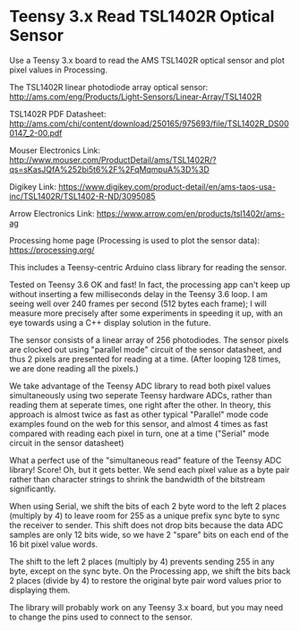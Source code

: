 # Teensy 3.x Read TSL1402R Optical Sensor
Use a Teensy 3.x board to read the AMS TSL1402R optical sensor and plot pixel values in Processing.

The TSL1402R linear photodiode array optical sensor:
http://ams.com/eng/Products/Light-Sensors/Linear-Array/TSL1402R

TSL1402R PDF Datasheet:
http://ams.com/chi/content/download/250165/975693/file/TSL1402R_DS000147_2-00.pdf

Mouser Electronics Link:
http://www.mouser.com/ProductDetail/ams/TSL1402R/?qs=sKasJQfA%252bi5t6%2F%2FqMqmpuA%3D%3D

Digikey Link:
https://www.digikey.com/product-detail/en/ams-taos-usa-inc/TSL1402R/TSL1402-R-ND/3095085

Arrow Electronics Link:
https://www.arrow.com/en/products/tsl1402r/ams-ag

Processing home page (Processing is used to plot the sensor data):
https://processing.org/

This includes a Teensy-centric Arduino class library for reading the sensor.

Tested on Teensy 3.6 OK and fast! In fact, the processing app can't keep up without inserting a few milliseconds delay
in the Teensy 3.6 loop. I am seeing well over 240 frames per second (512 bytes each frame); I will measure more precisely after some experiments in speeding it up, with an eye towards using a C++ display solution in the future.
 
The sensor consists of a linear array of 256 photodiodes. The sensor pixels are clocked out using "parallel mode" circuit of the sensor datasheet, and thus 2 pixels are presented for reading at a time. (After looping 128 times, we are done reading all the pixels.)

We take advantage of the Teensy ADC library to read both pixel values simultaneously using two seperate Teensy hardware ADCs, rather than reading them at seperate times, one right after the other. In theory, this approach is almost twice as fast as other typical "Parallel" mode code examples found on the web for this sensor, and almost 4 times as fast compared with reading each pixel in turn, one at a time ("Serial" mode circuit in the sensor datasheet)

What a perfect use of the "simultaneous read" feature of the Teensy ADC library! Score!
Oh, but it gets better.
We send each pixel value as a byte pair rather than character strings to shrink the bandwidth of the bitstream significantly.

When using Serial, we shift the bits of each 2 byte word to the left 2 places (multiply by 4) to leave room for 255 as a unique prefix sync byte to sync the receiver to sender. 
This shift does not drop bits because the data ADC samples are only 12 bits wide, so we have 2 "spare" bits on each end of the 16 bit pixel value words. 

The shift to the left 2 places (multiply by 4) prevents sending 255 in any byte, except on the sync byte.
On the Processing app, we shift the bits back 2 places (divide by 4) to restore the original byte pair word values prior to displaying them.

The library will probably work on any Teensy 3.x board, but you may need to change the pins used to connect to the sensor.





